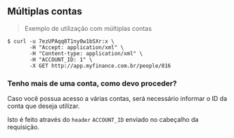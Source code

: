 ## Múltiplas contas

> Exemplo de utilização com múltiplas contas

```shell
$ curl -u 7ezUPAqq8T1ny0w1bSXr:x \
       -H "Accept: application/xml" \
       -H "Content-type: application/xml" \
       -H "ACCOUNT_ID: 1" \
       -X GET http://app.myfinance.com.br/people/816
```

### Tenho mais de uma conta, como devo proceder?

Caso você possua acesso a várias contas, será necessário informar o ID da conta que deseja utilizar.

Isto é feito através do `header` `ACCOUNT_ID` enviado no cabeçalho da requisição.
